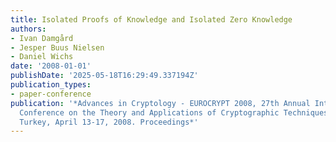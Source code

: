 ```yaml
---
title: Isolated Proofs of Knowledge and Isolated Zero Knowledge
authors:
- Ivan Damgård
- Jesper Buus Nielsen
- Daniel Wichs
date: '2008-01-01'
publishDate: '2025-05-18T16:29:49.337194Z'
publication_types:
- paper-conference
publication: '*Advances in Cryptology - EUROCRYPT 2008, 27th Annual International
  Conference on the Theory and Applications of Cryptographic Techniques, Istanbul,
  Turkey, April 13-17, 2008. Proceedings*'
---
```

